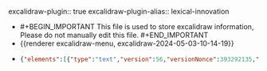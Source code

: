 excalidraw-plugin:: true
excalidraw-plugin-alias:: lexical-innovation

- #+BEGIN_IMPORTANT
  This file is used to store excalidraw information, Please do not manually edit this file.
  #+END_IMPORTANT
- {{renderer excalidraw-menu, excalidraw-2024-05-03-10-14-19}}
- ```json
  {"elements":[{"type":"text","version":56,"versionNonce":393292135,"isDeleted":false,"id":"VCcoki0VFUoUVexmMj6S-","fillStyle":"solid","strokeWidth":2,"strokeStyle":"solid","roughness":1,"opacity":100,"angle":0,"x":450.3288269042969,"y":143.77715873718262,"strokeColor":"#1e1e1e","backgroundColor":"transparent","width":164.49986267089844,"height":25,"seed":2070618153,"groupIds":[],"frameId":null,"roundness":null,"boundElements":[],"updated":1714725020719,"link":null,"locked":false,"fontSize":20,"fontFamily":1,"text":"lexical innovation","textAlign":"left","verticalAlign":"top","containerId":null,"originalText":"lexical innovation","lineHeight":1.25,"baseline":17},{"id":"GOnxfblCA147qU6YismPD","type":"text","x":321.73303748929777,"y":224.76472811778436,"width":110.43988037109375,"height":25,"angle":0,"strokeColor":"#1e1e1e","backgroundColor":"transparent","fillStyle":"solid","strokeWidth":2,"strokeStyle":"solid","roughness":1,"opacity":100,"groupIds":[],"frameId":null,"roundness":null,"seed":864369575,"version":60,"versionNonce":1002117255,"isDeleted":false,"boundElements":null,"updated":1714725114151,"link":null,"locked":false,"text":"home office","fontSize":20,"fontFamily":1,"textAlign":"left","verticalAlign":"top","baseline":17,"containerId":null,"originalText":"home office","lineHeight":1.25},{"id":"D-r9oNB0OegRn-BIqnv76","type":"text","x":386.1732616215228,"y":314.07060317154094,"width":86.85990905761719,"height":25,"angle":0,"strokeColor":"#1e1e1e","backgroundColor":"transparent","fillStyle":"solid","strokeWidth":2,"strokeStyle":"solid","roughness":1,"opacity":100,"groupIds":[],"frameId":null,"roundness":null,"seed":653283719,"version":108,"versionNonce":766775817,"isDeleted":false,"boundElements":null,"updated":1714725116476,"link":null,"locked":false,"text":"deepfake","fontSize":20,"fontFamily":1,"textAlign":"left","verticalAlign":"top","baseline":17,"containerId":null,"originalText":"deepfake","lineHeight":1.25},{"id":"9W8BUkImzocb5a2OuwZT1","type":"text","x":605.215523953651,"y":223.1775557291432,"width":91.33990478515625,"height":25,"angle":0,"strokeColor":"#1e1e1e","backgroundColor":"transparent","fillStyle":"solid","strokeWidth":2,"strokeStyle":"solid","roughness":1,"opacity":100,"groupIds":[],"frameId":null,"roundness":null,"seed":1346102217,"version":144,"versionNonce":769012199,"isDeleted":false,"boundElements":[{"id":"D8ls9nMjmieFLjCK-AjGH","type":"arrow"}],"updated":1714725258891,"link":null,"locked":false,"text":"twitter^v","fontSize":20,"fontFamily":1,"textAlign":"left","verticalAlign":"top","baseline":17,"containerId":null,"originalText":"twitter^v","lineHeight":1.25},{"id":"xEF6LU7a1jitZV8ppm9l9","type":"text","x":600.4215649542034,"y":283.3104270074204,"width":94.99990844726562,"height":25,"angle":0,"strokeColor":"#1e1e1e","backgroundColor":"transparent","fillStyle":"solid","strokeWidth":2,"strokeStyle":"solid","roughness":1,"opacity":100,"groupIds":[],"frameId":null,"roundness":null,"seed":354776841,"version":101,"versionNonce":1225867175,"isDeleted":false,"boundElements":[{"id":"D8ls9nMjmieFLjCK-AjGH","type":"arrow"}],"updated":1714725277726,"link":null,"locked":false,"text":"Twitter^n","fontSize":20,"fontFamily":1,"textAlign":"left","verticalAlign":"top","baseline":17,"containerId":null,"originalText":"Twitter^n","lineHeight":1.25},{"id":"D8ls9nMjmieFLjCK-AjGH","type":"arrow","x":650.384248679554,"y":276.1331999349263,"width":0.003836633949390489,"height":19.280636575210963,"angle":0,"strokeColor":"#1e1e1e","backgroundColor":"transparent","fillStyle":"solid","strokeWidth":2,"strokeStyle":"solid","roughness":1,"opacity":100,"groupIds":[],"frameId":null,"roundness":{"type":2},"seed":963888745,"version":213,"versionNonce":1548009959,"isDeleted":false,"boundElements":null,"updated":1714725277729,"link":null,"locked":false,"points":[[0,0],[-0.003836633949390489,-19.280636575210963]],"lastCommittedPoint":[0.22707147730648103,-35.59657224270717],"startBinding":{"elementId":"xEF6LU7a1jitZV8ppm9l9","focus":0.05165639568698628,"gap":7.177227072494077},"endBinding":{"elementId":"9W8BUkImzocb5a2OuwZT1","focus":0.011150661016759477,"gap":8.675007630572168},"startArrowhead":null,"endArrowhead":"arrow"},{"id":"h-08YLgqUFKmvbjGb2gJR","type":"text","x":756.1440744590285,"y":308.75509738166613,"width":21.379989624023438,"height":25,"angle":0,"strokeColor":"#1e1e1e","backgroundColor":"transparent","fillStyle":"solid","strokeWidth":2,"strokeStyle":"solid","roughness":1,"opacity":100,"groupIds":[],"frameId":null,"roundness":null,"seed":65646793,"version":36,"versionNonce":673537287,"isDeleted":true,"boundElements":[],"updated":1714725258891,"link":null,"locked":false,"text":"{}","fontSize":20,"fontFamily":1,"textAlign":"left","verticalAlign":"top","baseline":17,"containerId":null,"originalText":"{}","lineHeight":1.25},{"id":"w17_1ahkw35NFIpGhURpj","type":"arrow","x":754.8563963636784,"y":299.7486335748019,"width":97.3390838548969,"height":41.77057992999454,"angle":0,"strokeColor":"#1e1e1e","backgroundColor":"transparent","fillStyle":"solid","strokeWidth":2,"strokeStyle":"solid","roughness":1,"opacity":100,"groupIds":[],"frameId":null,"roundness":{"type":2},"seed":274380137,"version":92,"versionNonce":2045088041,"isDeleted":true,"boundElements":null,"updated":1714725258890,"link":null,"locked":false,"points":[[0,0],[-97.3390838548969,-41.77057992999454]],"lastCommittedPoint":[-97.3390838548969,-41.77057992999454],"startBinding":{"elementId":"h-08YLgqUFKmvbjGb2gJR","focus":0.9578175122332321,"gap":9.006463806864247},"endBinding":{"elementId":"9W8BUkImzocb5a2OuwZT1","focus":0.6060987816997874,"gap":9.800497915664153},"startArrowhead":null,"endArrowhead":"arrow"},{"id":"CJqY8CTbnV7j4wVv35fQD","type":"text","x":576.763758307276,"y":372.62877476083344,"width":106.15989685058594,"height":25,"angle":0,"strokeColor":"#1e1e1e","backgroundColor":"transparent","fillStyle":"solid","strokeWidth":2,"strokeStyle":"solid","roughness":1,"opacity":100,"groupIds":[],"frameId":null,"roundness":null,"seed":296530983,"version":172,"versionNonce":1051960745,"isDeleted":false,"boundElements":[{"id":"iyT7s1aSng4OS647vCRfa","type":"arrow"},{"id":"f5zR-sr7GvmyHEP1Ph34u","type":"arrow"}],"updated":1714725463164,"link":null,"locked":false,"text":"wokeness^n","fontSize":20,"fontFamily":1,"textAlign":"left","verticalAlign":"top","baseline":17,"containerId":null,"originalText":"wokeness^n","lineHeight":1.25},{"id":"F_1bPGwBkcO9_hDRteVsn","type":"text","x":517.2097783375383,"y":457.0309353296387,"width":86.09992980957031,"height":25,"angle":0,"strokeColor":"#1e1e1e","backgroundColor":"transparent","fillStyle":"solid","strokeWidth":2,"strokeStyle":"solid","roughness":1,"opacity":100,"groupIds":[],"frameId":null,"roundness":null,"seed":558116999,"version":70,"versionNonce":1769945673,"isDeleted":false,"boundElements":[{"id":"iyT7s1aSng4OS647vCRfa","type":"arrow"}],"updated":1714725463164,"link":null,"locked":false,"text":"woke^adj","fontSize":20,"fontFamily":1,"textAlign":"left","verticalAlign":"top","baseline":17,"containerId":null,"originalText":"woke^adj","lineHeight":1.25},{"id":"7rdKykygBAHdE-5lpvh6M","type":"text","x":657.1829843573748,"y":453.0904165327089,"width":123.41989135742188,"height":25,"angle":0,"strokeColor":"#1e1e1e","backgroundColor":"transparent","fillStyle":"solid","strokeWidth":2,"strokeStyle":"solid","roughness":1,"opacity":100,"groupIds":[],"frameId":null,"roundness":null,"seed":632270311,"version":199,"versionNonce":2097806345,"isDeleted":false,"boundElements":[{"id":"f5zR-sr7GvmyHEP1Ph34u","type":"arrow"}],"updated":1714725463164,"link":null,"locked":false,"text":"{ness}_lx.bd","fontSize":20,"fontFamily":1,"textAlign":"left","verticalAlign":"top","baseline":17,"containerId":null,"originalText":"{ness}_lx.bd","lineHeight":1.25},{"id":"iyT7s1aSng4OS647vCRfa","type":"arrow","x":562.9683117664094,"y":441.715698878583,"width":49.39701640638134,"height":34.14166599956633,"angle":0,"strokeColor":"#1e1e1e","backgroundColor":"transparent","fillStyle":"solid","strokeWidth":2,"strokeStyle":"solid","roughness":1,"opacity":100,"groupIds":[],"frameId":null,"roundness":{"type":2},"seed":2049519687,"version":325,"versionNonce":1971499975,"isDeleted":false,"boundElements":null,"updated":1714725463164,"link":null,"locked":false,"points":[[0,0],[49.39701640638134,-34.14166599956633]],"lastCommittedPoint":[49.39701640638134,-34.14166599956633],"startBinding":{"elementId":"F_1bPGwBkcO9_hDRteVsn","focus":-0.6139697542977244,"gap":15.315236451055682},"endBinding":{"elementId":"CJqY8CTbnV7j4wVv35fQD","focus":-0.21072054131777562,"gap":9.945258118183233},"startArrowhead":null,"endArrowhead":"arrow"},{"id":"f5zR-sr7GvmyHEP1Ph34u","type":"arrow","x":728.3675317006852,"y":441.49110485531793,"width":82.65356531869315,"height":36.260401781612416,"angle":0,"strokeColor":"#1e1e1e","backgroundColor":"transparent","fillStyle":"solid","strokeWidth":2,"strokeStyle":"solid","roughness":1,"opacity":100,"groupIds":[],"frameId":null,"roundness":{"type":2},"seed":1356434119,"version":495,"versionNonce":2009050631,"isDeleted":false,"boundElements":null,"updated":1714725463164,"link":null,"locked":false,"points":[[0,0],[-82.65356531869315,-36.260401781612416]],"lastCommittedPoint":[-70.17747375791362,-36.43758246029324],"startBinding":{"elementId":"MQjpXBFIa0iiaScriQu9I","focus":-1.1852763243333528,"gap":10.51231884179856},"endBinding":{"elementId":"CJqY8CTbnV7j4wVv35fQD","focus":0.36716763028351074,"gap":7.601928312872076},"startArrowhead":null,"endArrowhead":"arrow"},{"id":"MQjpXBFIa0iiaScriQu9I","type":"text","x":738.8798505424837,"y":410.17437718375476,"width":211.91978454589844,"height":25,"angle":0,"strokeColor":"#1e1e1e","backgroundColor":"transparent","fillStyle":"solid","strokeWidth":2,"strokeStyle":"solid","roughness":1,"opacity":100,"groupIds":[],"frameId":null,"roundness":null,"seed":192415625,"version":93,"versionNonce":853847209,"isDeleted":false,"boundElements":[{"id":"f5zR-sr7GvmyHEP1Ph34u","type":"arrow"}],"updated":1714725463164,"link":null,"locked":false,"text":"derivation/suffixation","fontSize":20,"fontFamily":1,"textAlign":"left","verticalAlign":"top","baseline":17,"containerId":null,"originalText":"derivation/suffixation","lineHeight":1.25},{"id":"JpmiJiEug1F4lEAAeETRx","type":"text","x":810.9190550163403,"y":195.20989841029623,"width":91.79991149902344,"height":25,"angle":0,"strokeColor":"#1e1e1e","backgroundColor":"transparent","fillStyle":"solid","strokeWidth":2,"strokeStyle":"solid","roughness":1,"opacity":100,"groupIds":[],"frameId":null,"roundness":null,"seed":1821258953,"version":89,"versionNonce":1556034023,"isDeleted":false,"boundElements":[{"id":"zCiObqhsW-gMplIfuRYYs","type":"arrow"},{"id":"S8gukmBFf6aEL3dcNQ0sU","type":"arrow"}],"updated":1714725619812,"link":null,"locked":false,"text":"frenemy^n","fontSize":20,"fontFamily":1,"textAlign":"left","verticalAlign":"top","baseline":17,"containerId":null,"originalText":"frenemy^n","lineHeight":1.25},{"id":"0pTCYcxqnBEr1ZHADrrnK","type":"text","x":767.4889012390826,"y":274.4287552626397,"width":54.35993957519531,"height":25,"angle":0,"strokeColor":"#1e1e1e","backgroundColor":"transparent","fillStyle":"solid","strokeWidth":2,"strokeStyle":"solid","roughness":1,"opacity":100,"groupIds":[],"frameId":null,"roundness":null,"seed":855592745,"version":32,"versionNonce":633472839,"isDeleted":false,"boundElements":[{"id":"zCiObqhsW-gMplIfuRYYs","type":"arrow"}],"updated":1714725619812,"link":null,"locked":false,"text":"friend","fontSize":20,"fontFamily":1,"textAlign":"left","verticalAlign":"top","baseline":17,"containerId":null,"originalText":"friend","lineHeight":1.25},{"id":"mruajVXjfYgnVcRXeBwTO","type":"text","x":889.0298491913306,"y":273.94460521381905,"width":53.25994873046875,"height":25,"angle":0,"strokeColor":"#1e1e1e","backgroundColor":"transparent","fillStyle":"solid","strokeWidth":2,"strokeStyle":"solid","roughness":1,"opacity":100,"groupIds":[],"frameId":null,"roundness":null,"seed":611465929,"version":59,"versionNonce":2145395079,"isDeleted":false,"boundElements":[{"id":"S8gukmBFf6aEL3dcNQ0sU","type":"arrow"}],"updated":1714725619812,"link":null,"locked":false,"text":"enemy","fontSize":20,"fontFamily":1,"textAlign":"left","verticalAlign":"top","baseline":17,"containerId":null,"originalText":"enemy","lineHeight":1.25},{"id":"zCiObqhsW-gMplIfuRYYs","type":"arrow","x":807.3903061669714,"y":262.786985148747,"width":33.228297038083156,"height":33.180883693498856,"angle":0,"strokeColor":"#1e1e1e","backgroundColor":"transparent","fillStyle":"solid","strokeWidth":2,"strokeStyle":"solid","roughness":1,"opacity":100,"groupIds":[],"frameId":null,"roundness":{"type":2},"seed":1594649609,"version":118,"versionNonce":1198308553,"isDeleted":false,"boundElements":null,"updated":1714725619880,"link":null,"locked":false,"points":[[0,0],[33.228297038083156,-33.180883693498856]],"lastCommittedPoint":[33.228297038083156,-33.180883693498856],"startBinding":{"elementId":"0pTCYcxqnBEr1ZHADrrnK","focus":-0.2885505726563693,"gap":11.641770113892676},"endBinding":{"elementId":"JpmiJiEug1F4lEAAeETRx","focus":-0.09803659222256803,"gap":9.396203044951932},"startArrowhead":null,"endArrowhead":"arrow"},{"id":"S8gukmBFf6aEL3dcNQ0sU","type":"arrow","x":912.7026914214056,"y":265.18772354425755,"width":50.05332815371287,"height":32.2800087890345,"angle":0,"strokeColor":"#1e1e1e","backgroundColor":"transparent","fillStyle":"solid","strokeWidth":2,"strokeStyle":"solid","roughness":1,"opacity":100,"groupIds":[],"frameId":null,"roundness":{"type":2},"seed":2063183081,"version":119,"versionNonce":1918426761,"isDeleted":false,"boundElements":null,"updated":1714725619880,"link":null,"locked":false,"points":[[0,0],[-50.05332815371287,-32.2800087890345]],"lastCommittedPoint":[-50.05332815371287,-32.2800087890345],"startBinding":{"elementId":"mruajVXjfYgnVcRXeBwTO","focus":0.6520789695524405,"gap":8.756881669561494},"endBinding":{"elementId":"JpmiJiEug1F4lEAAeETRx","focus":0.5091927064117479,"gap":12.69781634492682},"startArrowhead":null,"endArrowhead":"arrow"},{"id":"3HlUhXjpPBGGiTtRGaIJ_","type":"text","x":921.0752935358703,"y":226.11980806208484,"width":70.81993103027344,"height":25,"angle":0,"strokeColor":"#1e1e1e","backgroundColor":"transparent","fillStyle":"solid","strokeWidth":2,"strokeStyle":"solid","roughness":1,"opacity":100,"groupIds":[],"frameId":null,"roundness":null,"seed":1656750503,"version":50,"versionNonce":625506857,"isDeleted":false,"boundElements":null,"updated":1714725728977,"link":null,"locked":false,"text":"blending","fontSize":20,"fontFamily":1,"textAlign":"left","verticalAlign":"top","baseline":17,"containerId":null,"originalText":"blending","lineHeight":1.25}],"files":{},"appState":{"gridSize":null,"viewBackgroundColor":"#ffffff","zoom":{"value":1.4289020112686757},"offsetTop":19.997577667236328,"offsetLeft":0,"scrollX":-275.8797543436917,"scrollY":1.5720232024281402,"viewModeEnabled":false,"zenModeEnabled":false}}
  ```